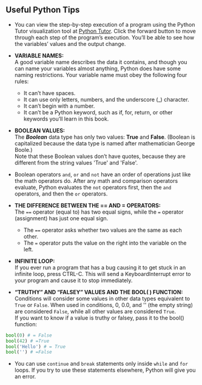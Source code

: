 ## Useful Python Tips  

- You can view the step-by-step execution of a program using the Python Tutor visualization tool at [Python Tutor](http://pythontutor.com). Click the forward button to move through each step of the program’s execution. You’ll be able to see how the variables’ values and the output change.
  
- **VARIABLE NAMES:**  
  A good variable name describes the data it contains, and though you can name your variables almost anything, Python does have some naming restrictions. Your variable name must obey the following four rules:
    - It can’t have spaces.
    - It can use only letters, numbers, and the underscore (_) character.
    - It can’t begin with a number.
    - It can’t be a Python keyword, such as if, for, return, or other keywords
you’ll learn in this book.

- **BOOLEAN VALUES:**  
  The ***Boolean*** data type has only two values: **True** and **False**. (Boolean is capitalized because the data type is named after mathematician George Boole.)  
  Note that these Boolean values don’t have quotes, because they are different from the string values 'True' and 'False'.
  
- Boolean operators `and`, `or` and `not` have an order of operations just like the math operators do. After any math and comparison operators evaluate, Python evaluates the `not` operators first, then the `and` operators, and then the `or` operators.

- **THE DIFFERENCE BETWEEN THE == AND = OPERATORS:**  
  The `==` operator (equal to) has two equal signs, while the `=` operator (assignment) has just one equal sign.
    - The `==` operator asks whether two values are the same as each other.
    - The `=` operator puts the value on the right into the variable on the left.

- **INFINITE LOOP:**  
If you ever run a program that has a bug causing it to get stuck in an infinite loop, press CTRL-C. This will send a KeyboardInterrupt error to your program and cause it to stop immediately.

- **“TRUTHY” AND “FALSEY” VALUES AND THE BOOL( ) FUNCTION:**  
Conditions will consider some values in other data types equivalent to `True` or `False`. When used in conditions, 0, 0.0, and '' (the empty string) are considered `False`, while all other values are considered `True`.  
If you want to know if a value is truthy or falsey, pass it to the bool() function:
```python
bool(0) # = False
bool(42) # =True
bool('Hello') # = True
bool('') # =False
```

- You can use `continue` and `break` statements only inside `while` and `for` loops. If you try to use these statements elsewhere, Python will give you an error.
